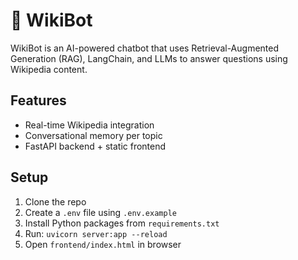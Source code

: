# 🧠 WikiBot

WikiBot is an AI-powered chatbot that uses Retrieval-Augmented Generation (RAG), LangChain, and LLMs to answer questions using Wikipedia content.

## Features
- Real-time Wikipedia integration
- Conversational memory per topic
- FastAPI backend + static frontend

## Setup

1. Clone the repo
2. Create a `.env` file using `.env.example`
3. Install Python packages from `requirements.txt`
4. Run: `uvicorn server:app --reload` 
5. Open `frontend/index.html` in browser

